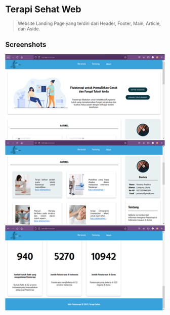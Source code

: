 # Terapi Sehat Web
> Website Landing Page yang terdiri dari Header, Footer, Main, Article, dan Aside.
## Screenshots
![Screenshots Image](/assets/screenshots/ss-1.png)
![Screenshots Image](/assets/screenshots/ss-2.png)
![Screenshots Image](/assets/screenshots/ss-3.png)
